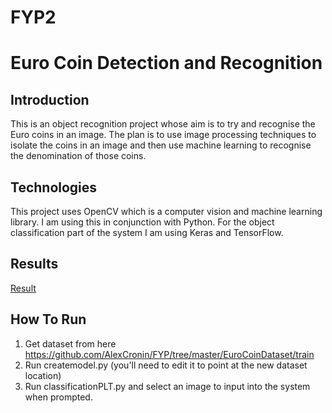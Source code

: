 # FYP2


**Euro Coin Detection and Recognition**
========================


Introduction
------------------------
This is an object recognition project whose aim is to try and recognise the Euro coins in an image. The plan is to use image processing techniques to isolate the coins in an image and then use machine learning to recognise the denomination of those coins.

Technologies
------------------------
This project uses OpenCV which is a computer vision and machine learning library. I am using this in conjunction with Python. For the object classification part of the system I am using Keras and TensorFlow.

Results
------------------------
[Result](Coin5.jpg)


How To Run
------------------------
1.	Get dataset from here https://github.com/AlexCronin/FYP/tree/master/EuroCoinDataset/train
2.	Run createmodel.py (you'll need to edit it to point at the new dataset location)
3.	Run classificationPLT.py and select an image to input into the system when prompted.
